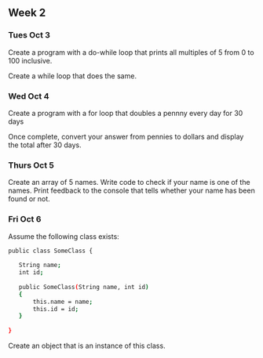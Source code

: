 ## Week 2


### Tues Oct 3

Create a program with a do-while loop that prints all multiples of 5 from 0 to 100 inclusive.

Create a while loop that does the same. 
  

### Wed Oct 4

Create a program with a for loop that doubles a pennny every day for 30 days

Once complete, convert your answer from pennies to dollars and display the total after 30 days.

### Thurs Oct 5

Create an array of 5 names. Write code to check if your name is one of the names. Print feedback to the console that tells whether your name has been found or not.  


### Fri Oct 6

Assume the following class exists:
 ```bash
public class SomeClass {
	
	String name;
	int id;
	
	public SomeClass(String name, int id)
	{
		this.name = name;
		this.id = id;
	}
	
}
  ```
  
  Create an object that is an instance of this class.
  
 

<!---
this is a comment
-->

